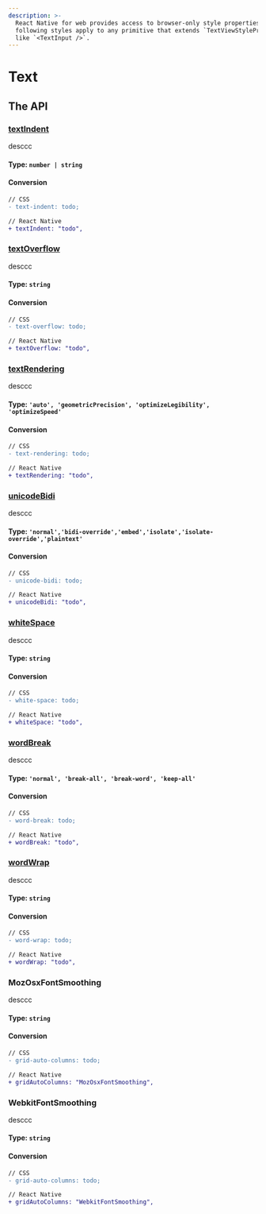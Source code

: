 ```yaml
---
description: >-
  React Native for web provides access to browser-only style properties. The
  following styles apply to any primitive that extends `TextViewStylePropTypes`
  like `<TextInput />`.
---
```


# Text

## The API

### [textIndent](https://developer.mozilla.org/en-US/docs/Web/CSS/text-indent)

desccc

#### **Type:** `number | string`

#### Conversion

```diff
// CSS
- text-indent: todo;

// React Native
+ textIndent: "todo",
```

### [textOverflow](https://developer.mozilla.org/en-US/docs/Web/CSS/text-overflow)

desccc

#### **Type:** `string`

#### Conversion

```diff
// CSS
- text-overflow: todo;

// React Native
+ textOverflow: "todo",
```

### [textRendering](https://developer.mozilla.org/en-US/docs/Web/CSS/text-rendering)

desccc

#### **Type:** `'auto', 'geometricPrecision', 'optimizeLegibility', 'optimizeSpeed'`

#### Conversion

```diff
// CSS
- text-rendering: todo;

// React Native
+ textRendering: "todo",
```

### [unicodeBidi](https://developer.mozilla.org/en-US/docs/Web/CSS/unicode-bidi)

desccc

#### **Type:** `'normal','bidi-override','embed','isolate','isolate-override','plaintext'`

#### Conversion

```diff
// CSS
- unicode-bidi: todo;

// React Native
+ unicodeBidi: "todo",
```

### [whiteSpace](https://developer.mozilla.org/en-US/docs/Web/CSS/white-space)

desccc

#### **Type:** `string`

#### Conversion

```diff
// CSS
- white-space: todo;

// React Native
+ whiteSpace: "todo",
```

### [wordBreak](https://developer.mozilla.org/en-US/docs/Web/CSS/word-break)

desccc

#### **Type:** `'normal', 'break-all', 'break-word', 'keep-all'`

#### Conversion

```diff
// CSS
- word-break: todo;

// React Native
+ wordBreak: "todo",
```

### [wordWrap](https://developer.mozilla.org/en-US/docs/Web/CSS/word-wrap)

desccc

#### **Type:** `string`

#### Conversion

```diff
// CSS
- word-wrap: todo;

// React Native
+ wordWrap: "todo",
```

### MozOsxFontSmoothing

desccc

#### **Type:** `string`

#### Conversion

```diff
// CSS
- grid-auto-columns: todo;

// React Native
+ gridAutoColumns: "MozOsxFontSmoothing",
```

### WebkitFontSmoothing

desccc

#### **Type:** `string`

#### Conversion

```diff
// CSS
- grid-auto-columns: todo;

// React Native
+ gridAutoColumns: "WebkitFontSmoothing",
```
